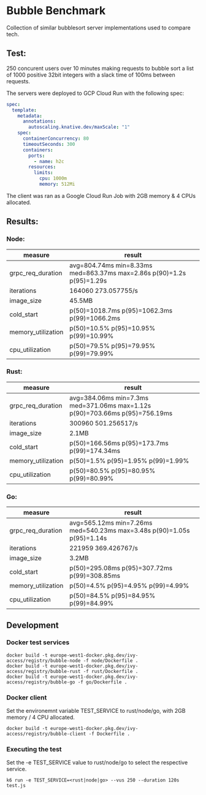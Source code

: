 # Bubble Benchmark

Collection of similar bubblesort server implementations used to compare tech.

## Test:

250 concurent users over 10 minutes making requests to bubble sort a list of 1000 positive 32bit integers with a slack time of 100ms between requests.

The servers were deployed to GCP Cloud Run with the following spec:

```yaml
spec:
  template:
    metadata:
      annotations:
        autoscaling.knative.dev/maxScale: "1"
    spec:
      containerConcurrency: 80
      timeoutSeconds: 300
      containers:
        ports:
          - name: h2c
        resources:
          limits:
            cpu: 1000m
            memory: 512Mi
```

The client was ran as a Google Cloud Run Job with 2GB memory & 4 CPUs allocated.

## Results:

### Node:

| measure            | result                                                                |
| ------------------ | --------------------------------------------------------------------- |
| grpc_req_duration  | avg=804.74ms min=8.33ms med=863.37ms max=2.86s p(90)=1.2s p(95)=1.29s |
| iterations         | 164060 273.057755/s                                                   |
| image_size         | 45.5MB                                                                |
| cold_start         | p(50)=1018.7ms p(95)=1062.3ms p(99)=1066.2ms                          |
| memory_utilization | p(50)=10.5% p(95)=10.95% p(99)=10.99%                                 |
| cpu_utilization    | p(50)=79.5% p(95)=79.95% p(99)=79.99%                                 |

### Rust:

| measure            | result                                                                      |
| ------------------ | --------------------------------------------------------------------------- |
| grpc_req_duration  | avg=384.06ms min=7.3ms med=371.06ms max=1.12s p(90)=703.66ms p(95)=756.19ms |
| iterations         | 300960 501.256517/s                                                         |
| image_size         | 2.1MB                                                                       |
| cold_start         | p(50)=166.56ms p(95)=173.7ms p(99)=174.34ms                                 |
| memory_utilization | p(50)=1.5% p(95)=1.95% p(99)=1.99%                                          |
| cpu_utilization    | p(50)=80.5% p(95)=80.95% p(99)=80.99%                                       |

### Go:

| measure            | result                                                                 |
| ------------------ | ---------------------------------------------------------------------- |
| grpc_req_duration  | avg=565.12ms min=7.26ms med=540.23ms max=3.48s p(90)=1.05s p(95)=1.14s |
| iterations         | 221959 369.426767/s                                                    |
| image_size         | 3.2MB                                                                  |
| cold_start         | p(50)=295.08ms p(95)=307.72ms p(99)=308.85ms                           |
| memory_utilization | p(50)=4.5% p(95)=4.95% p(99)=4.99%                                     |
| cpu_utilization    | p(50)=84.5% p(95)=84.95% p(99)=84.99%                                  |

## Development

### Docker test services

```
docker build -t europe-west1-docker.pkg.dev/ivy-access/registry/bubble-node -f node/Dockerfile .
docker build -t europe-west1-docker.pkg.dev/ivy-access/registry/bubble-rust -f rust/Dockerfile .
docker build -t europe-west1-docker.pkg.dev/ivy-access/registry/bubble-go -f go/Dockerfile .
```

### Docker client

Set the environemnt variable TEST_SERVICE to rust/node/go, with 2GB memory / 4 CPU allocated.

```
docker build -t europe-west1-docker.pkg.dev/ivy-access/registry/bubble-client -f Dockerfile .
```

### Executing the test

Set the -e TEST_SERVICE value to rust/node/go to select the respective service.

```
k6 run -e TEST_SERVICE=<rust|node|go> --vus 250 --duration 120s test.js
```
